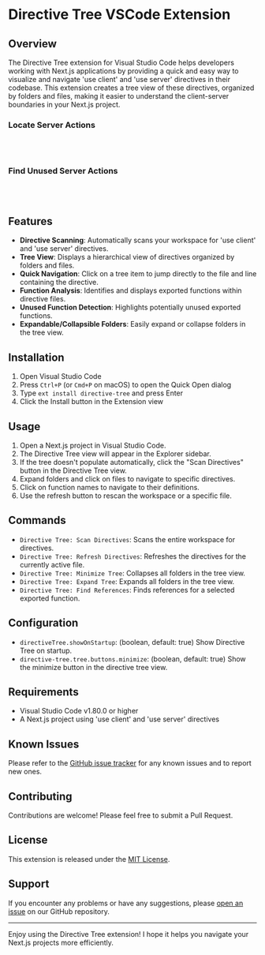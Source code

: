 <a href="https://marketplace.visualstudio.com/items?itemName=shagag.directive-tree" style="display: none;">
  <picture>
    <source media="(prefers-color-scheme: dark)" srcset="https://raw.githubusercontent.com/shakedhagag/directive-tree/main/resources/icon.png" width="140">
    <source media="(prefers-color-scheme: light)" srcset="https://raw.githubusercontent.com/shakedhagag/directive-tree/main/resources/icon.png" width="140">
    <img src="https://raw.githubusercontent.com/shakedhagag/directive-tree/main/resources/icon.png" alt="Logo">
  </picture>
</a>

# Directive Tree VSCode Extension

## Overview

The Directive Tree extension for Visual Studio Code helps developers working with Next.js applications by providing a quick and easy way to visualize and navigate 'use client' and 'use server' directives in their codebase. This extension creates a tree view of these directives, organized by folders and files, making it easier to understand the client-server boundaries in your Next.js project.

### Locate Server Actions
<br/>
<a href="https://marketplace.visualstudio.com/items?itemName=shagag.directive-tree" style="display: none;">
  <picture>
    <source media="(prefers-color-scheme: dark)" srcset="https://raw.githubusercontent.com/shakedhagag/directive-tree/main/resources/example.png" width="340">
    <source media="(prefers-color-scheme: light)" srcset="https://raw.githubusercontent.com/shakedhagag/directive-tree/main/resources/example.png" width="340">
    <img src="https://raw.githubusercontent.com/shakedhagag/directive-tree/main/resources/example.png" alt="Logo">
  </picture>
</a>
<br/>

### Find Unused Server Actions
<br/>
<a href="https://marketplace.visualstudio.com/items?itemName=shagag.directive-tree" style="display: none;">
  <picture>
    <source media="(prefers-color-scheme: dark)" srcset="https://raw.githubusercontent.com/shakedhagag/directive-tree/main/resources/example2.png" width="340">
    <source media="(prefers-color-scheme: light)" srcset="https://raw.githubusercontent.com/shakedhagag/directive-tree/main/resources/example2.png" width="340">
    <img src="https://raw.githubusercontent.com/shakedhagag/directive-tree/main/resources/example2.png" alt="Logo">
  </picture>
</a>

<br/>

## Features

- **Directive Scanning**: Automatically scans your workspace for 'use client' and 'use server' directives.
- **Tree View**: Displays a hierarchical view of directives organized by folders and files.
- **Quick Navigation**: Click on a tree item to jump directly to the file and line containing the directive.
- **Function Analysis**: Identifies and displays exported functions within directive files.
- **Unused Function Detection**: Highlights potentially unused exported functions.
- **Expandable/Collapsible Folders**: Easily expand or collapse folders in the tree view.

## Installation

1. Open Visual Studio Code
2. Press `Ctrl+P` (or `Cmd+P` on macOS) to open the Quick Open dialog
3. Type `ext install directive-tree` and press Enter
4. Click the Install button in the Extension view

## Usage

1. Open a Next.js project in Visual Studio Code.
2. The Directive Tree view will appear in the Explorer sidebar.
3. If the tree doesn't populate automatically, click the "Scan Directives" button in the Directive Tree view.
4. Expand folders and click on files to navigate to specific directives.
5. Click on function names to navigate to their definitions.
6. Use the refresh button to rescan the workspace or a specific file.

## Commands

- `Directive Tree: Scan Directives`: Scans the entire workspace for directives.
- `Directive Tree: Refresh Directives`: Refreshes the directives for the currently active file.
- `Directive Tree: Minimize Tree`: Collapses all folders in the tree view.
- `Directive Tree: Expand Tree`: Expands all folders in the tree view.
- `Directive Tree: Find References`: Finds references for a selected exported function.

## Configuration

- `directiveTree.showOnStartup`: (boolean, default: true) Show Directive Tree on startup.
- `directive-tree.tree.buttons.minimize`: (boolean, default: true) Show the minimize button in the directive tree view.

## Requirements

- Visual Studio Code v1.80.0 or higher
- A Next.js project using 'use client' and 'use server' directives

## Known Issues

Please refer to the [GitHub issue tracker](https://github.com/shakedhagag/directive-tree/issues) for any known issues and to report new ones.

## Contributing

Contributions are welcome! Please feel free to submit a Pull Request.

## License

This extension is released under the [MIT License](LICENSE).

## Support

If you encounter any problems or have any suggestions, please [open an issue](https://github.com/shakedhagag/directive-tree/issues) on our GitHub repository.

---

Enjoy using the Directive Tree extension! I hope it helps you navigate your Next.js projects more efficiently.
